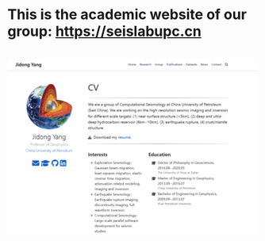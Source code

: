 # This is the academic website of our group: https://seislabupc.cn

![image-20230821092351847](README.assets/image-20230821092351847.png)
=======
